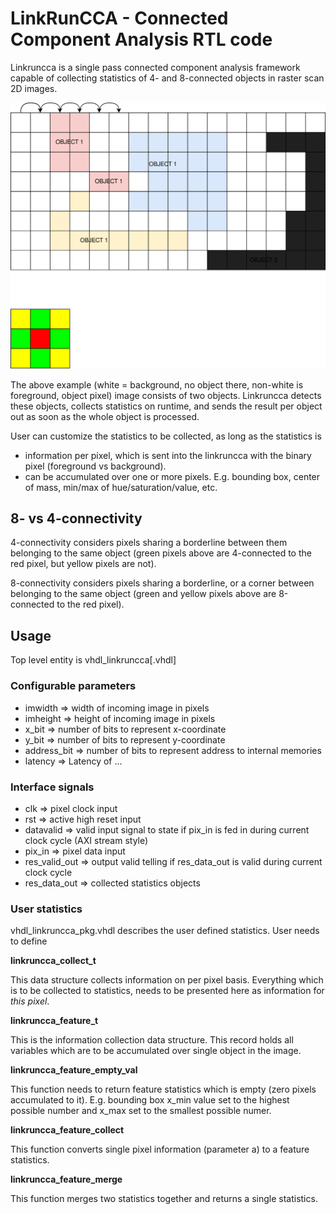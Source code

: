 # LinkRunCCA - Connected Component Analysis RTL code

Linkruncca is a single pass connected component analysis framework capable of collecting statistics of 4- and 8-connected objects in raster scan 2D images.

![Alt text](linkruncca.drawio.svg)

The above example (white = background, no object there, non-white is foreground, object pixel) image consists of two objects. Linkruncca detects these objects, collects statistics on runtime, and sends the result per object out as soon as the whole object is processed.

User can customize the statistics to be collected, as long as the statistics is
- information per pixel, which is sent into the linkruncca with the binary pixel (foreground vs background).
- can be accumulated over one or more pixels.
E.g. bounding box, center of mass, min/max of hue/saturation/value, etc.

## 8- vs 4-connectivity

4-connectivity considers pixels sharing a borderline between them belonging to the same object (green pixels above are 4-connected to the red pixel, but yellow pixels are not).

8-connectivity considers pixels sharing a borderline, or a corner between belonging to the same object (green and yellow pixels above are 8-connected to the red pixel).

## Usage
Top level entity is vhdl_linkruncca[.vhdl]

### Configurable parameters
- imwidth => width of incoming image in pixels
- imheight => height of incoming image in pixels
- x_bit => number of bits to represent x-coordinate
- y_bit => number of bits to represent y-coordinate
- address_bit => number of bits to represent address to internal memories
- latency => Latency of ...

### Interface signals
- clk => pixel clock input
- rst => active high reset input
- datavalid => valid input signal to state if pix_in is fed in during current clock cycle (AXI stream style)
- pix_in => pixel data input
- res_valid_out => output valid telling if res_data_out is valid during current clock cycle
- res_data_out => collected statistics objects

### User statistics

vhdl_linkruncca_pkg.vhdl describes the user defined statistics. User needs to define

**linkruncca_collect_t**

This data structure collects information on per pixel basis. Everything which is to be collected to statistics, needs to be presented here as information for _this pixel_.

**linkruncca_feature_t**

This is the information collection data structure. This record holds all variables which are to be accumulated over single object in the image.

**linkruncca_feature_empty_val**

This function needs to return feature statistics which is empty (zero pixels accumulated to it). E.g. bounding box x_min value set to the highest possible number and x_max set to the smallest possible numer.

**linkruncca_feature_collect**

This function converts single pixel information (parameter a) to a feature statistics.

**linkruncca_feature_merge**

This function merges two statistics together and returns a single statistics.